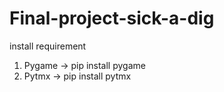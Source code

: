 # Final-project-sick-a-dig

install requirement
1. Pygame -> pip install pygame
2. Pytmx -> pip install pytmx

